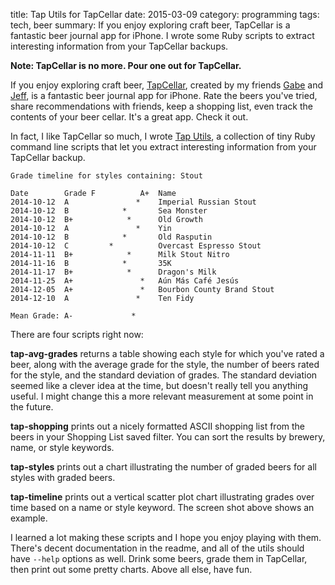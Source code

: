 title: Tap Utils for TapCellar
date: 2015-03-09
category: programming
tags: tech, beer
summary: If you enjoy exploring craft beer, TapCellar is a fantastic beer journal app for iPhone. I wrote some Ruby scripts to extract interesting information from your TapCellar backups.


**Note: TapCellar is no more. Pour one out for TapCellar.**

If you enjoy exploring craft beer, [TapCellar](http://tapcellar.com/), created by my friends [Gabe](http://www.macdrifter.com/) and [Jeff](http://technologynotes.net/), is a fantastic beer journal app for iPhone. Rate the beers you've tried, share recommendations with friends, keep a shopping list, even track the contents of your beer cellar. It's a great app. Check it out.

In fact, I like TapCellar so much, I wrote [Tap Utils](https://github.com/tpdorsey/tap-utils), a collection of tiny Ruby command line scripts that let you extract interesting information from your TapCellar backup.

```text
Grade timeline for styles containing: Stout

Date        Grade F          A+  Name
2014-10-12  A               *    Imperial Russian Stout
2014-10-12  B            *       Sea Monster
2014-10-12  B+            *      Old Growth
2014-10-12  A               *    Yin
2014-10-12  B            *       Old Rasputin
2014-10-12  C         *          Overcast Espresso Stout
2014-11-11  B+            *      Milk Stout Nitro
2014-11-16  B            *       35K
2014-11-17  B+            *      Dragon's Milk
2014-11-25  A+               *   Aún Más Café Jesús
2014-12-05  A+               *   Bourbon County Brand Stout
2014-12-10  A               *    Ten Fidy

Mean Grade: A-             *
```

There are four scripts right now:

**tap-avg-grades** returns a table showing each style for which you've rated a beer, along with the average grade for the style, the number of beers rated for the style, and the standard deviation of grades. The standard deviation seemed like a clever idea at the time, but doesn't really tell you anything useful. I might change this a more relevant measurement at some point in the future.

**tap-shopping** prints out a nicely formatted ASCII shopping list from the beers in your Shopping List saved filter. You can sort the results by brewery, name, or style keywords.

**tap-styles** prints out a chart illustrating the number of graded beers for all styles with graded beers.

**tap-timeline** prints out a vertical scatter plot chart illustrating grades over time based on a name or style keyword. The screen shot above shows an example.

I learned a lot making these scripts and I hope you enjoy playing with them. There's decent documentation in the readme, and all of the utils should have ```--help``` options as well. Drink some beers, grade them in TapCellar, then print out some pretty charts. Above all else, have fun.